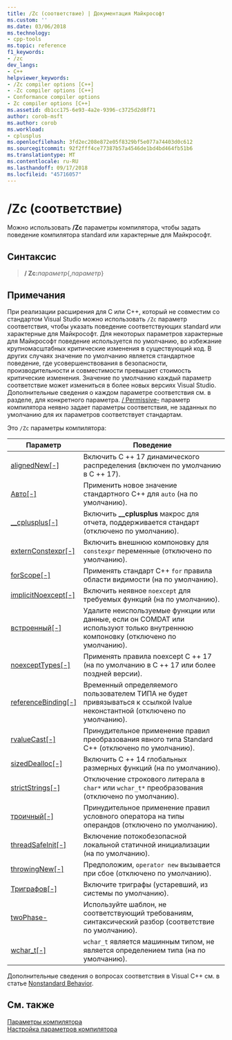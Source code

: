 ```yaml
---
title: /Zc (соответствие) | Документация Майкрософт
ms.custom: ''
ms.date: 03/06/2018
ms.technology:
- cpp-tools
ms.topic: reference
f1_keywords:
- /zc
dev_langs:
- C++
helpviewer_keywords:
- /Zc compiler options [C++]
- -Zc compiler options [C++]
- Conformance compiler options
- Zc compiler options [C++]
ms.assetid: db1cc175-6e93-4a2e-9396-c3725d2d8f71
author: corob-msft
ms.author: corob
ms.workload:
- cplusplus
ms.openlocfilehash: 3fd2ec208e872e05f8329bf5e077a74403d0c612
ms.sourcegitcommit: 92f2fff4ce77387b57a4546de1bd4bd464fb51b6
ms.translationtype: MT
ms.contentlocale: ru-RU
ms.lasthandoff: 09/17/2018
ms.locfileid: "45716057"
---
```

# <a name="zc-conformance"></a>/Zc (соответствие)

Можно использовать **/Zc** параметры компилятора, чтобы задать поведение компилятора standard или характерные для Майкрософт.

## <a name="syntax"></a>Синтаксис

> **/ Zc:**_параметр_{,_параметр_}

## <a name="remarks"></a>Примечания

При реализации расширения для C или C++, который не совместим со стандартом Visual Studio можно использовать `/Zc` параметр соответствия, чтобы указать поведение соответствующих standard или характерные для Майкрософт. Для некоторых параметров характерные для Майкрософт поведение используется по умолчанию, во избежание крупномасштабных критические изменения в существующий код. В других случаях значение по умолчанию является стандартное поведение, где усовершенствования в безопасности, производительности и совместимости превышает стоимость критические изменения. Значение по умолчанию каждый параметр соответствие может измениться в более новых версиях Visual Studio. Дополнительные сведения о каждом параметре соответствия см. в разделе, для конкретного параметра. [/ Permissive-](permissive-standards-conformance.md) параметр компилятора неявно задает параметры соответствия, не заданных по умолчанию для их параметров соответствует стандартам.

Это `/Zc` параметры компилятора:

|Параметр|Поведение|
|---|---|
|[alignedNew\[-\]](zc-alignednew.md)|Включить C ++ 17 динамического распределения (включен по умолчанию в C ++ 17).|
|[Авто\[-\]](zc-auto-deduce-variable-type.md)|Применить новое значение стандартного C++ для `auto` (на по умолчанию).|
|[__cplusplus\[-\]](zc-cplusplus.md)|Включить **__cplusplus** макрос для отчета, поддерживается стандарт (отключено по умолчанию).|
|[externConstexpr\[-\]](zc-externconstexpr.md)|Включить внешнюю компоновку для `constexpr` переменные (отключено по умолчанию).|
|[forScope\[-\]](zc-forscope-force-conformance-in-for-loop-scope.md)|Применять стандарт C++ `for` правила области видимости (на по умолчанию).|
|[implicitNoexcept\[-\]](zc-implicitnoexcept-implicit-exception-specifiers.md)|Включить неявное `noexcept` для требуемых функций (на по умолчанию).|
|[встроенный\[-\]](zc-inline-remove-unreferenced-comdat.md)|Удалите неиспользуемые функции или данные, если он COMDAT или используют только внутреннюю компоновку (отключено по умолчанию).|
|[noexceptTypes\[-\]](zc-noexcepttypes.md)|Применять правила noexcept C ++ 17 (на по умолчанию в C ++ 17 или более поздней версии).|
|[referenceBinding\[-\]](zc-referencebinding-enforce-reference-binding-rules.md)|Временный определяемого пользователем ТИПА не будет привязываться к ссылкой lvalue неконстантной (отключено по умолчанию).|
|[rvalueCast\[-\]](zc-rvaluecast-enforce-type-conversion-rules.md)|Принудительное применение правил преобразования явного типа Standard C++ (отключено по умолчанию).|
|[sizedDealloc\[-\]](zc-sizeddealloc-enable-global-sized-dealloc-functions.md)|Включить C ++ 14 глобальных размерных функций (на по умолчанию).|
|[strictStrings\[-\]](zc-strictstrings-disable-string-literal-type-conversion.md)|Отключение строкового литерала в `char*` или `wchar_t*` преобразования (отключено по умолчанию).|
|[троичный\[-\]](zc-ternary.md)|Принудительное применение правил условного оператора на типы операндов (отключено по умолчанию).|
|[threadSafeInit\[-\]](zc-threadsafeinit-thread-safe-local-static-initialization.md)|Включение потокобезопасной локальной статичной инициализации (на по умолчанию).|
|[throwingNew\[-\]](zc-throwingnew-assume-operator-new-throws.md)|Предположим, `operator new` вызывается при сбое (отключено по умолчанию).|
|[Триграфов\[-\]](zc-trigraphs-trigraphs-substitution.md)|Включите триграфы (устаревший, из системы по умолчанию).|
|[twoPhase-](zc-twophase.md)|Используйте шаблон, не соответствующий требованиям, синтаксический разбор (соответствие по умолчанию).|
|[wchar_t\[-\]](zc-wchar-t-wchar-t-is-native-type.md)|`wchar_t` является машинным типом, не является определением типа (на по умолчанию).|

Дополнительные сведения о вопросах соответствия в Visual C++ см. в статье [Nonstandard Behavior](../../cpp/nonstandard-behavior.md).

## <a name="see-also"></a>См. также

[Параметры компилятора](compiler-options.md)<br/>
[Настройка параметров компилятора](setting-compiler-options.md)

